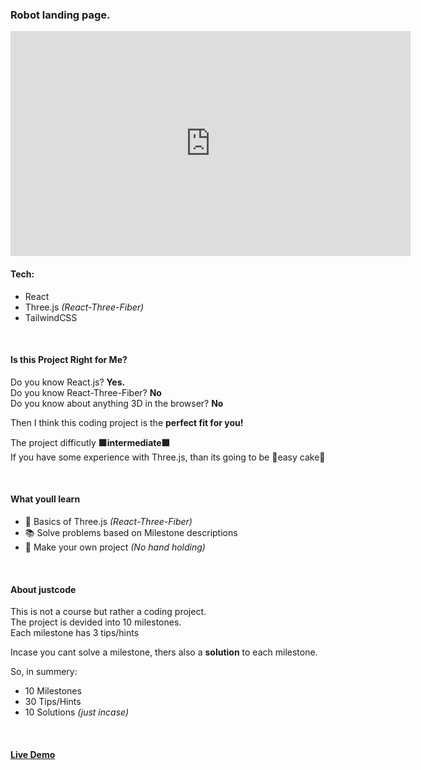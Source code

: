 ### Robot landing page.

<iframe width="640" height="360" src="https://www.youtube.com/embed/3h_OfSlKVho" title="YouTube video player" frameborder="0" allow="accelerometer; autoplay; clipboard-write; encrypted-media; gyroscope; picture-in-picture" allowfullscreen></iframe>

#### **Tech:**  
- React     
- Three.js _(React-Three-Fiber)_    
- TailwindCSS    

<br>

#### **Is this Project Right for Me?**  

Do you know React.js? **Yes.**  
Do you know React-Three-Fiber? **No**  
Do you know about anything 3D in the browser? **No**  

Then I think this coding project is the **perfect fit for you!**  

The project difficutly **🟪intermediate🟪**   
If you have some experience with Three.js, than its going to be 🍰easy cake🍰

<br>

#### **What youll learn**  
- 💎 Basics of Three.js _(React-Three-Fiber)_
- 📚 Solve problems based on Milestone descriptions  
- 👲 Make your own project _(No hand holding)_

<br>

#### **About justcode**  

This is not a course but rather a coding project.  
The project is devided into 10 milestones.  
Each milestone has 3 tips/hints   

Incase you cant solve a milestone, thers also a **solution** to each milestone.


So, in summery:  
- 10 Milestones  
- 30 Tips/Hints  
- 10 Solutions _(just incase)_  

<br>


<h4><a href="https://robot-landingpage.vercel.app/" style="text-decoration: underline;" target="_blank" rel="noopener noreferrer"><strong>Live Demo</strong></a></h4>



